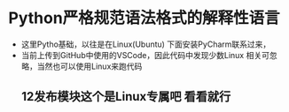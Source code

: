 # Python严格规范语法格式的解释性语言

- 这里Pytho基础，以往是在Linux(Ubuntu) 下面安装PyCharm联系过来，
- 当前上传到GitHub中使用的VSCode，因此代码中发现少数Linux 相关可忽略，当然也可以使用Linux来跑代码
  ## 12发布模块这个是Linux专属吧 看看就行
